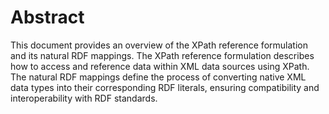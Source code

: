 # Abstract

This document provides an overview of the XPath reference formulation and its natural RDF mappings. The XPath reference formulation describes how to access and reference data within XML data sources using XPath. The natural RDF mappings define the process of converting native XML data types into their corresponding RDF literals, ensuring compatibility and interoperability with RDF standards. 
